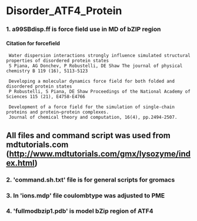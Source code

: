 # Disorder_ATF4_Protein
###  1. a99SBdisp.ff is force field use in MD of bZIP region
####                            Citation for forcefield 
     Water dispersion interactions strongly influence simulated structural properties of disordered protein states 
     S Piana, AG Donchev, P Robustelli, DE Shaw The journal of physical chemistry B 119 (16), 5113-5123
      
     Developing a molecular dynamics force field for both folded and disordered protein states 
     P Robustelli, S Piana, DE Shaw Proceedings of the National Academy of Sciences 115 (21), E4758-E4766
      
     Development of a force field for the simulation of single-chain proteins and protein–protein complexes.
     Journal of chemical theory and computation, 16(4), pp.2494-2507.
## All files and command script was used from mdtutorials.com (http://www.mdtutorials.com/gmx/lysozyme/index.html)
### 2. 'command.sh.txt' file  is for general scripts for gromacs
### 3. In 'ions.mdp' file coulombtype was adjusted to PME
### 4. 'fullmodbzip1.pdb' is model bZip region of ATF4

